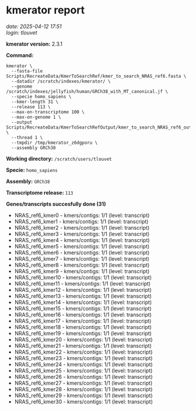 # kmerator report
*date: 2025-04-12 17:51*  
*login: tlouvet*

**kmerator version:** 2.3.1

**Command:**

```
kmerator \
  --fasta-file Scripts/RecreateData/KmerToSearchRef/kmer_to_search_NRAS_ref6.fasta \
  --datadir /scratch/indexes/kmerator/ \
  --genome /scratch/indexes/jellyfish/human/GRCh38_with_MT_canonical.jf \
  --specie homo_sapiens \
  --kmer-length 31 \
  --release 113 \
  --max-on-transcriptome 100 \
  --max-on-genome 1 \
  --output Scripts/RecreateData/KmerToSearchRefOutput/kmer_to_search_NRAS_ref6_output \
  --thread 1 \
  --tmpdir /tmp/kmerator_z6dgporu \
  --assembly GRCh38
```

**Working directory:** `/scratch/users/tlouvet`

**Specie:** `homo_sapiens`

**Assembly:** `GRCh38`

**Transcriptome release:** `113`

**Genes/transcripts succesfully done (31)**

- NRAS_ref6_kmer0 - kmers/contigs: 1/1 (level: transcript)
- NRAS_ref6_kmer1 - kmers/contigs: 1/1 (level: transcript)
- NRAS_ref6_kmer2 - kmers/contigs: 1/1 (level: transcript)
- NRAS_ref6_kmer3 - kmers/contigs: 1/1 (level: transcript)
- NRAS_ref6_kmer4 - kmers/contigs: 1/1 (level: transcript)
- NRAS_ref6_kmer5 - kmers/contigs: 1/1 (level: transcript)
- NRAS_ref6_kmer6 - kmers/contigs: 1/1 (level: transcript)
- NRAS_ref6_kmer7 - kmers/contigs: 1/1 (level: transcript)
- NRAS_ref6_kmer8 - kmers/contigs: 1/1 (level: transcript)
- NRAS_ref6_kmer9 - kmers/contigs: 1/1 (level: transcript)
- NRAS_ref6_kmer10 - kmers/contigs: 1/1 (level: transcript)
- NRAS_ref6_kmer11 - kmers/contigs: 1/1 (level: transcript)
- NRAS_ref6_kmer12 - kmers/contigs: 1/1 (level: transcript)
- NRAS_ref6_kmer13 - kmers/contigs: 1/1 (level: transcript)
- NRAS_ref6_kmer14 - kmers/contigs: 1/1 (level: transcript)
- NRAS_ref6_kmer15 - kmers/contigs: 1/1 (level: transcript)
- NRAS_ref6_kmer16 - kmers/contigs: 1/1 (level: transcript)
- NRAS_ref6_kmer17 - kmers/contigs: 1/1 (level: transcript)
- NRAS_ref6_kmer18 - kmers/contigs: 1/1 (level: transcript)
- NRAS_ref6_kmer19 - kmers/contigs: 1/1 (level: transcript)
- NRAS_ref6_kmer20 - kmers/contigs: 1/1 (level: transcript)
- NRAS_ref6_kmer21 - kmers/contigs: 1/1 (level: transcript)
- NRAS_ref6_kmer22 - kmers/contigs: 1/1 (level: transcript)
- NRAS_ref6_kmer23 - kmers/contigs: 1/1 (level: transcript)
- NRAS_ref6_kmer24 - kmers/contigs: 1/1 (level: transcript)
- NRAS_ref6_kmer25 - kmers/contigs: 1/1 (level: transcript)
- NRAS_ref6_kmer26 - kmers/contigs: 1/1 (level: transcript)
- NRAS_ref6_kmer27 - kmers/contigs: 1/1 (level: transcript)
- NRAS_ref6_kmer28 - kmers/contigs: 1/1 (level: transcript)
- NRAS_ref6_kmer29 - kmers/contigs: 1/1 (level: transcript)
- NRAS_ref6_kmer30 - kmers/contigs: 1/1 (level: transcript)
